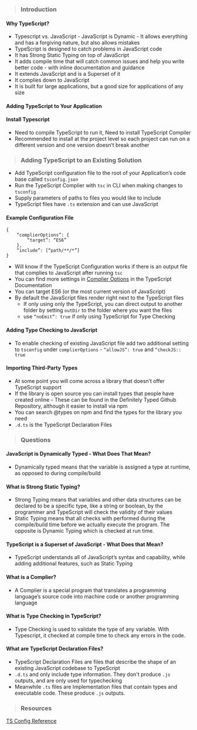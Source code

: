 > ### Introduction <p>

#### Why TypeScript? <br>

- Typescript vs. JavaScript - JavaScript is Dynamic - It allows everything and has a forgiving nature, but also allows mistakes
- TypeScript is designed to catch problems in JavaScript code
- It has Strong Static Typing on top of JavaScript 
- It adds compile time that will catch common issues and help you write better code - with inline documentation and guidance 
- It extends JavaScript and is a Superset of it 
- It complies down to JavaScript 
- It is built for large applications, but a good size for applications of any size

#### Adding TypeScript to Your Application <p>

#### Install Typescript

- Need to compile TypeScript to run it, Need to install TypeScript Compiler 
- Recommended to install at the project level so each project can run on a different version and one version doesn’t break another

> ### Adding TypeScript to an Existing Solution 

- Add TypeScript configuration file to the root of your Application’s code base called `tsconfig.json`
- Run the TypeScript Complier with `tsc` in CLI when making changes to `tsconfig`
- Supply parameters of paths to files you would like to include 
- TypeScript files have `.ts` extension and can use JavaScript

#### Example Configuration File


```
{
	“complierOptions”: {
		“target”: “ES6”
	},
	“include”: [“path/**/*”]
}
```
- Will know if the TypeScript Configuration works if there is an output file that complies to JavaScript after running `tsc`
- You can find more settings in [Complier Options](https://www.typescriptlang.org/tsconfig) in the TypeScript Documentation
- You can target ES6 (or the most current version of JavaScript)
- By default the JavaScript files render right next to the TypeScript files
	- If only using only the TypeScript, you can direct output to another folder by setting `outDir` to the folder where you want the files
	- use `“noEmit”: true` if only using TypeScript for Type Checking

#### Adding Type Checking to JavaScript 

- To enable checking of existing JavaScript file add two additional setting to `tsconfig` under `complierOptions`  -  `“allowJS”: true`  and  `“checkJS:: true`

#### Importing Third-Party Types

- At some point you will come across a library that doesn’t offer TypeScript support
- If the library is open source you can install types that people have created online - These can be found in the Definitely Typed Github Repository, although it easier to install via npm
- You can search @types on npm and find the types for the library you need
- `.d.ts` is the TypeScript Declaration Files

> ### Questions <p>

#### JavaScript is Dynamically Typed - What Does That Mean? 

- Dynamically typed means that the variable is assigned a type at runtime, as opposed to during compile/build

#### What is Strong Static Typing? 

- Strong Typing means that variables and other data structures can be declared to be a specific type, like a string or boolean, by the programmer and TypeScript will check the validity of their values
- Static Typing means that all checks with performed during the compile/build time before we actually execute the program. The opposite is Dynamic Typing which is checked at run time. 

#### TypeScript is a Superset of JavaScript - What Does that Mean? 

- TypeScript understands all of JavaScript’s syntax and capability, while adding additional features, such as Static Typing

#### What is a Complier? 

- A Complier is a special program that translates a programming language’s source code into machine code or another programming language

#### What is Type Checking in TypeScript?

- Type Checking is used to validate the type of any variable. With Typescript, it checked at compile time to check any errors in the code. 

#### What are TypeScript Declaration Files? 

- TypeScript Declaration Files are files that describe the shape of an existing JavaScript codebase to TypeScript 
- `.d.ts`  and only include type information. They don't produce `.js` outputs, and are only used for typechecking
- Meanwhile `.ts` files are Implementation files that contain types and executable code. These produce `.js` outputs.

> ### Resources <p>

[TS Config Reference](https://www.typescriptlang.org/tsconfig)




